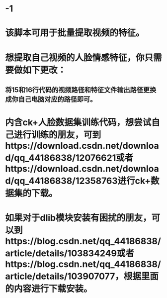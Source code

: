 # -1
# 该脚本可用于批量提取视频的特征。  
# 想提取自己视频的人脸情感特征，你只需要做如下更改： 
## 将15和16行代码的视频路径和特征文件输出路径更换成你自己电脑对应的路径即可。  

# 内含ck+人脸数据集训练代码，想尝试自己进行训练的朋友，可到https://download.csdn.net/download/qq_44186838/12076621或者https://download.csdn.net/download/qq_44186838/12358763进行ck+数据集的下载。  

# 如果对于dlib模块安装有困扰的朋友，可以到https://blog.csdn.net/qq_44186838/article/details/103834249或者https://blog.csdn.net/qq_44186838/article/details/103907077，根据里面的内容进行下载安装。
